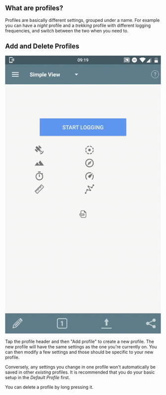 ## What are profiles?

Profiles are basically different settings, grouped under a name. For example you can have a *night* profile and a *trekking* profile with different logging frequencies, and switch between the two when you need to.

## Add and Delete Profiles

![profilesdemo](images/19profiles.gif)


Tap the profile header and then "Add profile" to create a new profile. The new profile will have the same settings as the one you're currently on.  You can then modify a few settings and those should be specific to your new profile.

Conversely, any settings you change in one profile won't automatically be saved in other *existing* profiles.  It is recommended that you do your basic setup in the *Default Profile* first.  

You can delete a profile by long pressing it.
